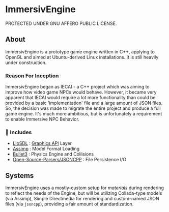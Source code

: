 # ImmersivEngine
PROTECTED UNDER GNU AFFERO PUBLIC LICENSE.

## About
ImmersivEngine is a prototype game engine written in C++, applying to OpenGL and aimed at Ubuntu-derived Linux installations. It is still heavily under construction.
### Reason For Inception
ImmersivEngine began as IECAI - a C++ project which was aiming to improve how video game NPCs would behave. However, it became very apparent that IECAI would require a lot more functionality than could be provided by a basic 'implementation' file and a large amount of JSON files. So, the decision was made to migrate the entire project and produce a full game engine. It's much more ambitious, but is unfortunately a requirement to enable Immersive NPC Behavior.
### :ledger: Includes
- [LibSDL](http://www.libsdl.org/hg.php)  : [Graphics API](http://wiki.libsdl.org/APIByCategory) Layer
- [Assimp](https://github.com/assimp/assimp) : Model Format Loading
- [Bullet3](https://github.com/bulletphysics/bullet3) : Physics Engine and Collisions
- [Open-Source-Parsers/JSONCPP](https://github.com/open-source-parsers/jsoncpp)  : File Persistence I/O

## Systems
ImmersivEngine uses a mostly-custom setup for *materials* during rendering to reflect the needs of the Engine, but will be utilizing Collada-type models (via Assimp), Simple Directmedia for rendering and custom-named JSON files (via `jsoncpp`), providing a fair amount of standardization.
